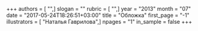 +++
authors = [ "",]
slogan = ""
rubric = [ "",]
year = "2013"
month = "07"
date = "2017-05-24T18:26:51+03:00"
title = "Обложка"
first_page = "-1"
illustrators = [ "Наталья Гаврилова",]
npages = "1"
in_sample = false
+++
